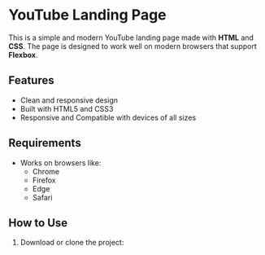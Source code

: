 # YouTube Landing Page

This is a simple and modern YouTube landing page made with **HTML** and **CSS**. The page is designed to work well on modern browsers that support **Flexbox**.

## Features

- Clean and responsive design
- Built with HTML5 and CSS3
- Responsive and Compatible with devices of all sizes

## Requirements

- Works on browsers like:
  - Chrome
  - Firefox
  - Edge
  - Safari

## How to Use

1. Download or clone the project:

   ```bash

   ```
